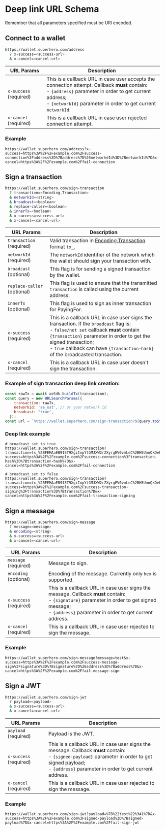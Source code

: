 # Deep link URL Schema

Remember that all parameters specified must be URI encoded.

## Connect to a wallet

```bash
https://wallet.superhero.com/address
  ? x-success=<success-url>
  & x-cancel=<cancel-url>
```
|URL Params|Description|
|--|--|
|`x-success` (required)| This is a callback URL in case user accepts the connection attempt. Callback **must** contain: <br> - `{address}` parameter in order to get current address; <br> - `{networkId}` parameter in order to get current `networkId`.|
|`x-cancel` (required)| This is a callback URL in case user rejected connection attempt.|

### Example

```
https://wallet.superhero.com/address?x-success=https%3A%2F%2Fexample.com%2Fsuccess-connection%3Faddress%3D%7Baddress%7D%26networkdId%3D%7BnetworkId%7D&x-cancel=https%3A%2F%2Fexample.com%2Ffail-connection
```


## Sign a transaction

```bash
https://wallet.superhero.com/sign-transaction
  ? transaction=<Encoding.Transaction>
  & networkId=<string>
  & broadcast=<boolean>
  & replace-caller=<boolean>
  & innerTx=<boolean>
  & x-success=<success-url>
  & x-cancel=<cancel-url>
```

|URL Params|Description|
|--|--|
|`transaction` (required)|Valid transaction in [Encoding.Transaction](https://docs.aeternity.com/aepp-sdk-js/latest/api/enums/Encoding.html#Transaction) format `tx_`.|
|`networkId` (required)|The `networkId` identifier of the network which the wallet should sign your transaction with.|
|`broadcast` (optional)| This flag is for sending a signed transaction by the wallet.|
|`replace-caller` (optional)| This flag is used to ensure that the transmitted `transaction` is called using the current address.|
|`innerTx` (optional)| This flag is used to sign as inner transaction for PayingFor.|
|`x-success` (required)| This is a callback URL in case user signs the transaction. If the `broadcast` flag is: <br> - `false/not set` callback **must** contain `{transaction}` parameter in order to get the signed transaction; <br> - `true` callback can have `{transaction-hash}` of the broadcasted transaction.|
|`x-cancel` (required)| This is a callback URL in case user doesn't sign the transaction. |

### Example of sign transaction deep link creation:

```javascript
const rawTx = await aeSdk.buildTx(transaction);
const query = new URLSearchParams({
    transaction: rawTx,
    networkId: 'ae_uat', // or your network id
    broadcast: "true",
  });
const url = `https://wallet.superhero.com/sign-transaction?${query.toString()}&x-success=<success-url>&x-cancel=<cancel-url>`;
```

### Deep link example

```
# broadcast set to true
https://wallet.superhero.com/sign-transaction?transaction=tx_%2BFEMAaEB915T9XgiInpYtGMJXW2rZXyrgEV0vmLeC%2BH5UnnQkDehAfdeU%2FV4IiJ6WLRjCV1tq2V8q4BFdL5i3gvh%2BVJ50JA3C4YPJvVhyAAAAYAYTgEV&networkId=ae_uat&broadcast=true&x-success=https%3A%2F%2Fexample.com%2Fsuccess-connection%3Ftransaction-hash%3D%7Btransaction-hash%7D&x-cancel=https%3A%2F%2Fexample.com%2Ffail-connection

# broadcast set to false
https://wallet.superhero.com/sign-transaction?transaction=tx_%2BFEMAaEB915T9XgiInpYtGMJXW2rZXyrgEV0vmLeC%2BH5UnnQkDehAfdeU%2FV4IiJ6WLRjCV1tq2V8q4BFdL5i3gvh%2BVJ50JA3C4YPJvVhyAAAAYAYTgEV&networkId=ae_uat&x-success=https%3A%2F%2Fexample.com%2Fsuccess-transaction-signing%3Ftransaction%3D%7Btransaction%7D&x-cancel=https%3A%2F%2Fexample.com%2Ffail-transaction-signing
```

## Sign a message

```bash
https://wallet.superhero.com/sign-message
  ? message=<message>
  & encoding=<string>
  & x-success=<success-url>
  & x-cancel=<cancel-url>
```

|URL Params|Description|
|--|--|
|`message` (required)| Message to sign.|
|`encoding` (optional)| Encoding of the message. Currently only `hex` is supported.|
|`x-success` (required)| This is a callback URL in case user signs the message. Callback **must** contain: <br> - `{signature}` parameter in order to get signed message; <br> - `{address}` parameter in order to get current address.|
|`x-cancel` (required)| This is a callback URL in case user rejected to sign the message.|

### Example

```
https://wallet.superhero.com/sign-message?message=test&x-success=https%3A%2F%2Fexample.com%2Fsuccess-message-sign%3Fsignature%3D%7Bsignature%7D%26address%3D%7Baddress%7D&x-cancel=https%3A%2F%2Fexample.com%2Ffail-message-sign
```

## Sign a JWT

```bash
https://wallet.superhero.com/sign-jwt
  ? payload=<payload>
  & x-success=<success-url>
  & x-cancel=<cancel-url>
```

|URL Params|Description|
|--|--|
|`payload` (required)| Payload is the JWT.|
|`x-success` (required)| This is a callback URL in case user signs the message. Callback **must** contain: <br> - `{signed-payload}` parameter in order to get signed payload; <br> - `{address}` parameter in order to get current address.|
|`x-cancel` (required)| This is a callback URL in case user rejected to sign the message.|

### Example

```
https://wallet.superhero.com/sign-jwt?payload=%7B%22test%22%3A1%7D&x-success=https%3A%2F%2Fexample.com%3Fsigned-payload%3D%7Bsigned-payload%7D&x-cancel=https%3A%2F%2Fexample.com%2Ffail-sign-jwt
```
